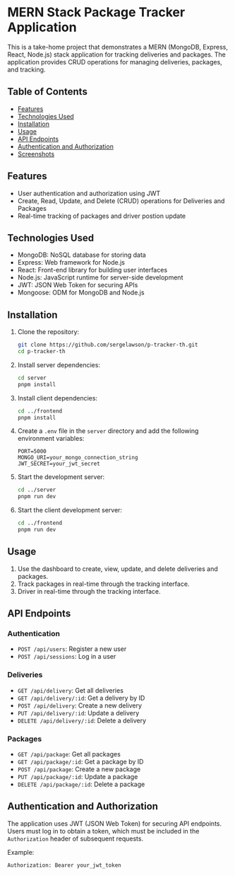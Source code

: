 # MERN Stack Package Tracker Application

This is a take-home project that demonstrates a MERN (MongoDB, Express, React, Node.js) stack application for tracking deliveries and packages. The application provides CRUD operations for managing deliveries, packages, and tracking.

## Table of Contents

- [Features](#features)
- [Technologies Used](#technologies-used)
- [Installation](#installation)
- [Usage](#usage)
- [API Endpoints](#api-endpoints)
- [Authentication and Authorization](#authentication-and-authorization)
- [Screenshots](#screenshots)


## Features

- User authentication and authorization using JWT
- Create, Read, Update, and Delete (CRUD) operations for Deliveries and Packages
- Real-time tracking of packages and driver postion update

## Technologies Used

- MongoDB: NoSQL database for storing data
- Express: Web framework for Node.js
- React: Front-end library for building user interfaces
- Node.js: JavaScript runtime for server-side development
- JWT: JSON Web Token for securing APIs
- Mongoose: ODM for MongoDB and Node.js

## Installation

1. Clone the repository:
    ```sh
    git clone https://github.com/sergelawson/p-tracker-th.git
    cd p-tracker-th
    ```

2. Install server dependencies:
    ```sh
    cd server
    pnpm install
    ```

3. Install client dependencies:
    ```sh
    cd ../frontend
    pnpm install
    ```

4. Create a `.env` file in the `server` directory and add the following environment variables:
    ```env
    PORT=5000
    MONGO_URI=your_mongo_connection_string
    JWT_SECRET=your_jwt_secret
    ```

5. Start the development server:
    ```sh
    cd ../server
    pnpm run dev
    ```

6. Start the client development server:
    ```sh
    cd ../frontend
    pnpm run dev
    ```

## Usage

1. Use the dashboard to create, view, update, and delete deliveries and packages.
2. Track packages in real-time through the tracking interface.
3. Driver in real-time through the tracking interface.

## API Endpoints

### Authentication

- `POST /api/users`: Register a new user
- `POST /api/sessions`: Log in a user

### Deliveries

- `GET /api/delivery`: Get all deliveries
- `GET /api/delivery/:id`: Get a delivery by ID
- `POST /api/delivery`: Create a new delivery
- `PUT /api/delivery/:id`: Update a delivery
- `DELETE /api/delivery/:id`: Delete a delivery

### Packages

- `GET /api/package`: Get all packages
- `GET /api/package/:id`: Get a package by ID
- `POST /api/package`: Create a new package
- `PUT /api/package/:id`: Update a package
- `DELETE /api/package/:id`: Delete a package

## Authentication and Authorization

The application uses JWT (JSON Web Token) for securing API endpoints. Users must log in to obtain a token, which must be included in the `Authorization` header of subsequent requests.

Example:
```sh
Authorization: Bearer your_jwt_token
